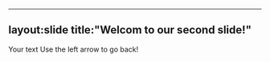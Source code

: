 ----
layout:slide
title:"Welcom to our second slide!"
----
Your text
Use the left arrow to go back!
